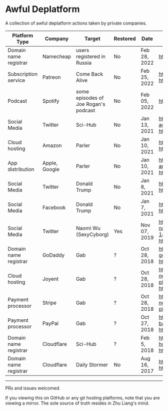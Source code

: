 # Awful Deplatform

A collection of awful deplatform actions taken by private companies.

| Platform Type | Company | Target | Restored | Date | Links |
| --- | --- | --- | --- | --- | --- |
| Domain name registrar | Namecheap | users registered in Russia | No | Feb 28, 2022 | https://news.ycombinator.com/item?id=30504812 |
| Subscription service | Patreon | Come Back Alive | No | Feb 25, 2022 | https://blog.patreon.com/on-the-removal-of-come-back-alive <br /> https://news.ycombinator.com/item?id=30465654 |
| Podcast | Spotify | some episodes of Joe Rogan's podcast | No | Feb 05, 2022 | https://news.ycombinator.com/item?id=30216740 |
| Social Media | Twitter | Sci-Hub | No | Jan 13, 2021 | https://www.science.org/content/article/twitter-shuts-down-account-sci-hub-pirated-papers-website <br /> https://news.ycombinator.com/item?id=25779367 |
| Cloud hosting | Amazon | Parler | No | Jan 10, 2021 | https://www.bbc.com/news/technology-55615214 <br /> https://news.ycombinator.com/item?id=25726453 |
| App distribution | Apple, Google | Parler | No | Jan 10, 2021 | https://edition.cnn.com/2021/01/09/tech/parler-suspended-apple-app-store/index.html <br /> https://news.ycombinator.com/item?id=25706993 |
| Social Media | Twitter | Donald Trump | No | Jan 8, 2021 | https://blog.twitter.com/en_us/topics/company/2020/suspension <br /> https://news.ycombinator.com/item?id=25691912 |
| Social Media | Facebook | Donald Trump | No | Jan 7, 2021 | https://www.facebook.com/4/posts/10112681480907401/ <br /> https://news.ycombinator.com/item?id=25672461 |
| Social Media | Twitter | Naomi Wu (SexyCyborg)| Yes | Nov 07, 2019 | https://medium.com/@therealsexycyborg/shenzhen-tech-girl-naomi-wu-part-3-defunding-deplatforming-and-detention-140fed4b9554 <br /> https://news.ycombinator.com/item?id=21479341 |
| Domain name registrar | GoDaddy | Gab | ? | Oct 28, 2018 | https://www.theverge.com/2018/10/28/18036520/gab-down-godaddy-domain-blocked <br /> https://news.ycombinator.com/item?id=18324415 |
| Cloud hosting | Joyent | Gab | ? | Oct 28, 2018 | https://www.theverge.com/2018/10/28/18034126/gab-social-network-stripe-joyent-deplatforming-hate-speech-pittsburgh-shooting <br /> https://news.ycombinator.com/item?id=18318788 |
| Payment processor | Stripe | Gab | ? | Oct 28, 2018 | https://www.theverge.com/2018/10/28/18034126/gab-social-network-stripe-joyent-deplatforming-hate-speech-pittsburgh-shooting |
| Payment processor | PayPal | Gab | ? | Oct 27, 2018 | https://www.theverge.com/2018/10/27/18032930/paypal-banned-gab-following-pittsburgh-shooting <br /> https://news.ycombinator.com/item?id=18317564 |
| Domain name registrar | Cloudflare | Sci-Hub | ? | Feb 5, 2018 | https://torrentfreak.com/cloudflare-terminates-service-to-sci-hub-domain-names-180205/ <br /> https://news.ycombinator.com/item?id=16310230 |
| Domain name registrar | Cloudflare | Daily Stormer | No | Aug 16, 2017 | https://blog.cloudflare.com/why-we-terminated-daily-stormer/ <br /> https://news.ycombinator.com/item?id=15031922 |

---

PRs and issues welcomed.

If you viewing this on GitHub or any git hosting platforms, note that you are viewing a mirror. The sole source of truth resides in Zhu Liang's mind.
